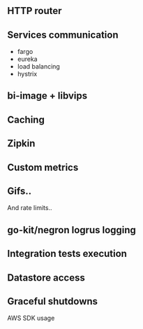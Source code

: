 #

## HTTP router

## Services communication

* fargo
* eureka
* load balancing
* hystrix

## bi-image + libvips

## Caching

## Zipkin

## Custom metrics

## Gifs..

And rate limits..

## go-kit/negron logrus logging

## Integration tests execution

## Datastore access

## Graceful shutdowns

AWS SDK usage
